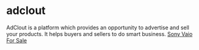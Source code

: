 adclout
=======

  AdClout is a platform which provides an opportunity to advertise and sell your products. 
  It helps buyers and sellers to do smart business.
 <a href="http://adclout.com/computers-internet-cat-29?keywords=sony+vaio+for+sale">Sony Vaio For Sale</a>
